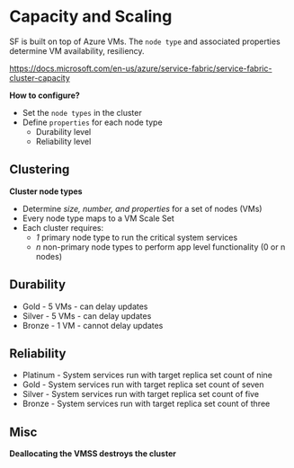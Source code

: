 # Capacity and Scaling

SF is built on top of Azure VMs. The `node type` and associated properties determine VM availability, resiliency.

https://docs.microsoft.com/en-us/azure/service-fabric/service-fabric-cluster-capacity

**How to configure?**
- Set the `node types` in the cluster
- Define `properties` for each node type
    - Durability level
    - Reliability level

## Clustering

**Cluster node types**
- Determine *size, number, and properties* for a set of nodes (VMs)
- Every node type maps to a VM Scale Set
- Each cluster requires:
    - *1* primary node type to run the critical system services
    - *n* non-primary node types to perform app level functionality (0 or n nodes)
    
## Durability

- Gold - 5 VMs - can delay updates
- Silver - 5 VMs - can delay updates
- Bronze - 1 VM - cannot delay updates

## Reliability

- Platinum - System services run with target replica set count of nine
- Gold - System services run with target replica set count of seven
- Silver - System services run with target replica set count of five
- Bronze - System services run with target replica set count of three

## Misc
**Deallocating the VMSS destroys the cluster**

